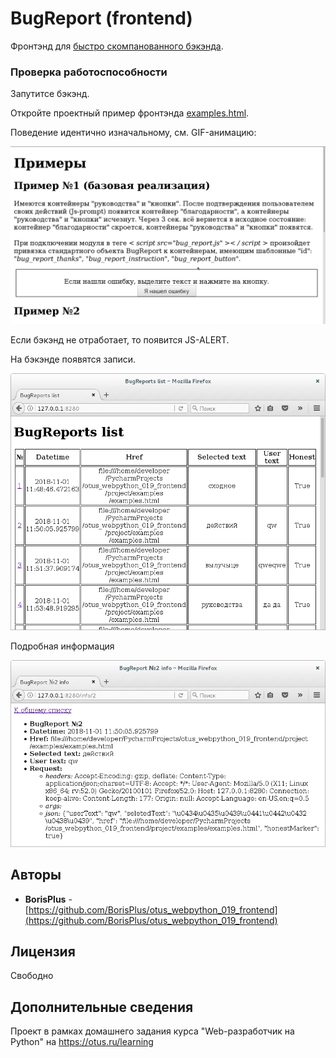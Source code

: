 # BugReport (frontend)

Фронтэнд для [быстро скомпанованного бэкэнда](https://github.com/BorisPlus/otus_webpython_019_backend).

### Проверка работоспособности

Запутитсе бэкэнд.

Откройте проектный пример фронтэнда <a href="https://github.com/BorisPlus/otus_webpython_019_frontend/blob/master/project/examples/examples.html" target="_blank">examples.html</a>.

Поведение идентично изначальному, см. GIF-анимацию:

<kbd><img src='README.files/img/animate/bug_report.gif' title='bug_report.gif'></kbd>

Если бэкэнд не отработает, то появится JS-ALERT.

На бэкэнде появятся записи.

<img src='README.files/img/screenshots/list.png' title='list.png'>

Подробная информация

<img src='README.files/img/screenshots/info.png' title='info.png'>

## Авторы

* **BorisPlus** - [https://github.com/BorisPlus/otus_webpython_019_frontend](https://github.com/BorisPlus/otus_webpython_019_frontend)

## Лицензия

Свободно

## Дополнительные сведения

Проект в рамках домашнего задания курса "Web-разработчик на Python" на https://otus.ru/learning
